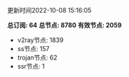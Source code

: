 更新时间2022-10-08 15:16:05

**总订阅: 64**
**总节点: 8780**
**有效节点: 2059**
- v2ray节点: 1839
- ss节点: 157
- trojan节点: 62
- ssr节点: 1
